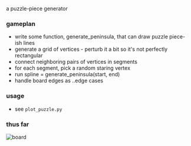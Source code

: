 a puzzle-piece generator

### gameplan
* write some function, generate_peninsula, that can draw puzzle piece-ish lines
* generate a grid of vertices - perturb it a bit so it's not perfectly rectangular
* connect neighboring pairs of vertices in segments
* for each segment, pick a random staring vertex
* run spline = generate_peninsula(start, end)
* handle board edges as ..edge cases


### usage
* see `plot_puzzle.py`


### thus far
![board](https://raw.github.com/yosemitebandit/puzzling/master/board.png)
